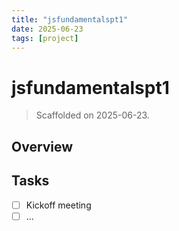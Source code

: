```yaml
---
title: "jsfundamentalspt1"
date: 2025-06-23
tags: [project]
---
```


# jsfundamentalspt1

> Scaffolded on 2025-06-23.

## Overview

## Tasks

- [ ] Kickoff meeting
- [ ] …
